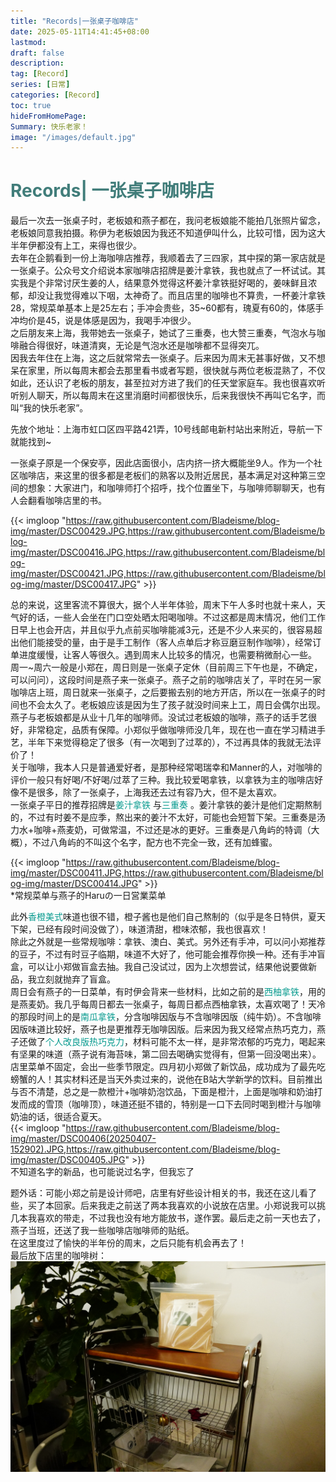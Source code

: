 ```yaml
---
title: "Records|一张桌子咖啡店"
date: 2025-05-11T14:41:45+08:00
lastmod:
draft: false
description: 
tag: [Record]
series: [日常]
categories: [Record]
toc: true
hideFromHomePage:
Summary: 快乐老家！
image: "/images/default.jpg"
---
```

# <font color=#417D7A>Records| 一张桌子咖啡店</font>
最后一次去一张桌子时，老板娘和燕子都在，我问老板娘能不能拍几张照片留念，老板娘同意我拍摄。称伊为老板娘因为我还不知道伊叫什么，比较可惜，因为这大半年伊都没有上工，来得也很少。   
去年在企鹅看到一份上海咖啡店推荐，我顺着去了三四家，其中探的第一家店就是一张桌子。公众号文介绍说本家咖啡店招牌是姜汁拿铁，我也就点了一杯试试。其实我是个非常讨厌生姜的人，结果意外觉得这杯姜汁拿铁挺好喝的，姜味鲜且浓郁，却没让我觉得难以下咽，太神奇了。而且店里的咖啡也不算贵，一杯姜汁拿铁28，常规菜单基本上是25左右；手冲会贵些，35~60都有，瑰夏有60的，体感手冲均价是45，说是体感是因为，我喝手冲很少。    
之后朋友来上海，我带她去一张桌子，她试了三重奏，也大赞三重奏，气泡水与咖啡融合得很好，味道清爽，无论是气泡水还是咖啡都不显得突兀。  
因我去年住在上海，这之后就常常去一张桌子。后来因为周末无甚事好做，又不想呆在家里，所以每周末都会去那里看书或者写题，很快就与两位老板混熟了，不仅如此，还认识了老板的朋友，甚至拉对方进了我们的任天堂家庭车。我也很喜欢听听别人聊天，所以每周末在这里消磨时间都很快乐，后来我很快不再叫它名字，而叫“我的快乐老家”。 

先放个地址：上海市虹口区四平路421弄，10号线邮电新村站出来附近，导航一下就能找到~ 

一张桌子原是一个保安亭，因此店面很小，店内挤一挤大概能坐9人。作为一个社区咖啡店，来这里的很多都是老板们的熟客以及附近居民，基本满足对这种第三空间的想象：大家进门，和咖啡师打个招呼，找个位置坐下，与咖啡师聊聊天，也有人会翻看咖啡店里的书。  

{{< imgloop "https://raw.githubusercontent.com/Bladeisme/blog-img/master/DSC00429.JPG,https://raw.githubusercontent.com/Bladeisme/blog-img/master/DSC00416.JPG,https://raw.githubusercontent.com/Bladeisme/blog-img/master/DSC00421.JPG,https://raw.githubusercontent.com/Bladeisme/blog-img/master/DSC00417.JPG" >}}  

总的来说，这里客流不算很大，据个人半年体验，周末下午人多时也就十来人，天气好的话，一些人会坐在门口空处晒太阳喝咖啡。不过这都是周末情况，他们工作日早上也会开店，并且似乎九点前买咖啡能减3元，还是不少人来买的，很容易超出他们能接受的量，由于是手工制作（客人点单后才称豆磨豆制作咖啡），经常订单进度缓慢，让客人等很久。遇到周末人比较多的情况，也需要稍微耐心一些。  
周一~周六一般是小郑在，周日则是一张桌子定休（目前周三下午也是，不确定，可以问问），这段时间是燕子来一张桌子。燕子之前的咖啡店关了，平时在另一家咖啡店上班，周日就来一张桌子，之后要搬去别的地方开店，所以在一张桌子的时间也不会太久了。老板娘应该是因为生了孩子就没时间来上工，周日会偶尔出现。燕子与老板娘都是从业十几年的咖啡师。没试过老板娘的咖啡，燕子的话手艺很好，非常稳定，品质有保障。小郑似乎做咖啡师没几年，现在也一直在学习精进手艺，半年下来觉得稳定了很多（有一次喝到了过萃的），不过再具体的我就无法评价了！    
关于咖啡，我本人只是普通爱好者，是那种经常喝瑞幸和Manner的人，对咖啡的评价一般只有好喝/不好喝/过萃了三种。我比较爱喝拿铁，以拿铁为主的咖啡店好像不是很多，除了一张桌子，上海我还去过有容乃大，但不是太喜欢。  
一张桌子平日的推荐招牌是<font color=#069A8E>姜汁拿铁</font> 与<font color=#069A8E>三重奏</font> 。姜汁拿铁的姜汁是他们定期熬制的，不过有时姜不是应季，熬出来的姜汁不太好，可能也会短暂下架。三重奏是汤力水+咖啡+燕麦奶，可做常温，不过还是冰的更好。三重奏是八角屿的特调（大概），不过八角屿的不叫这个名字，配方也不完全一致，还有加蜂蜜。  

{{< imgloop "https://raw.githubusercontent.com/Bladeisme/blog-img/master/DSC00411.JPG,https://raw.githubusercontent.com/Bladeisme/blog-img/master/DSC00414.JPG" >}}  
*常规菜单与燕子的Haruの一日営業菜单  



此外<font color=#069A8E>香橙美式</font>味道也很不错，橙子酱也是他们自己熬制的（似乎是冬日特供，夏天下架，已经有段时间没做了），味道清甜，橙味浓郁，我也很喜欢！   
除此之外就是一些常规咖啡：拿铁、澳白、美式。另外还有手冲，可以问小郑推荐的豆子，不过有时豆子临期，味道不大好了，他可能会推荐你换一种。还有手冲盲盒，可以让小郑做盲盒去抽。我自己没试过，因为上次想尝试，结果他说要做新品，我立刻就抛弃了盲盒。  
周日会有燕子的一日菜单，有时伊会背来一些材料，比如之前的是<font color=#069A8E>西柚拿铁</font>，用的是燕麦奶。我几乎每周日都去一张桌子，每周日都点西柚拿铁，太喜欢喝了！天冷的那段时间上的是<font color=#069A8E>南瓜拿铁</font>，分含咖啡因版与不含咖啡因版（纯牛奶）。不含咖啡因版味道比较好，燕子也是更推荐无咖啡因版。后来因为我又经常点热巧克力，燕子还做了<font color=#069A8E>个人改良版热巧克力</font>，材料可能不太一样，是非常浓郁的巧克力，喝起来有坚果的味道（燕子说有海苔味，第二回去喝确实觉得有，但第一回没喝出来）。  
店里菜单不固定，会出一些季节限定。四月初小郑做了新饮品，成功成为了最先吃螃蟹的人！其实材料还是当天外卖过来的，说他在B站大学新学的饮料。目前推出与否不清楚，总之是一款橙汁+咖啡奶泡饮品，下面是橙汁，上面是咖啡和奶油打发而成的雪顶（咖啡顶），味道还挺不错的，特别是一口下去同时喝到橙汁与咖啡奶油的话，很适合夏天。  
{{< imgloop "https://raw.githubusercontent.com/Bladeisme/blog-img/master/DSC00406(20250407-152902).JPG,https://raw.githubusercontent.com/Bladeisme/blog-img/master/DSC00405.JPG" >}}  
不知道名字的新品，也可能说过名字，但我忘了


题外话：可能小郑之前是设计师吧，店里有好些设计相关的书，我还在这儿看了些，买了本回家。后来我走之前送了两本我喜欢的小说放在店里。小郑说我可以挑几本我喜欢的带走，不过我也没有地方能放书，遂作罢。最后走之前一天也去了，燕子当班，还送了我一些咖啡店咖啡师的贴纸。  
在这里度过了愉快的半年份的周末，之后只能有机会再去了！  
最后放下店里的咖啡树：  
![](https://raw.githubusercontent.com/Bladeisme/blog-img/master/DSC00422.JPG)